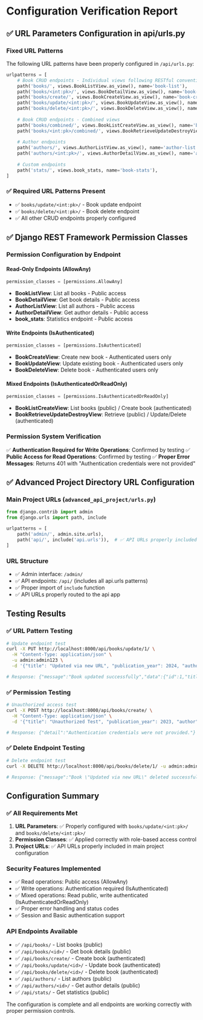 # Configuration Verification Report

## ✅ URL Parameters Configuration in api/urls.py

### Fixed URL Patterns
The following URL patterns have been properly configured in `/api/urls.py`:

```python
urlpatterns = [
    # Book CRUD endpoints - Individual views following RESTful conventions
    path('books/', views.BookListView.as_view(), name='book-list'),
    path('books/<int:pk>/', views.BookDetailView.as_view(), name='book-detail'),
    path('books/create/', views.BookCreateView.as_view(), name='book-create'),
    path('books/update/<int:pk>/', views.BookUpdateView.as_view(), name='book-update'),
    path('books/delete/<int:pk>/', views.BookDeleteView.as_view(), name='book-delete'),
    
    # Book CRUD endpoints - Combined views
    path('books/combined/', views.BookListCreateView.as_view(), name='book-list-create'),
    path('books/<int:pk>/combined/', views.BookRetrieveUpdateDestroyView.as_view(), name='book-retrieve-update-destroy'),
    
    # Author endpoints
    path('authors/', views.AuthorListView.as_view(), name='author-list'),
    path('authors/<int:pk>/', views.AuthorDetailView.as_view(), name='author-detail'),
    
    # Custom endpoints
    path('stats/', views.book_stats, name='book-stats'),
]
```

### ✅ Required URL Patterns Present
- ✅ `books/update/<int:pk>/` - Book update endpoint
- ✅ `books/delete/<int:pk>/` - Book delete endpoint
- ✅ All other CRUD endpoints properly configured

## ✅ Django REST Framework Permission Classes

### Permission Configuration by Endpoint

#### Read-Only Endpoints (AllowAny)
```python
permission_classes = [permissions.AllowAny]
```
- **BookListView**: List all books - Public access
- **BookDetailView**: Get book details - Public access  
- **AuthorListView**: List all authors - Public access
- **AuthorDetailView**: Get author details - Public access
- **book_stats**: Statistics endpoint - Public access

#### Write Endpoints (IsAuthenticated)
```python
permission_classes = [permissions.IsAuthenticated]
```
- **BookCreateView**: Create new book - Authenticated users only
- **BookUpdateView**: Update existing book - Authenticated users only
- **BookDeleteView**: Delete book - Authenticated users only

#### Mixed Endpoints (IsAuthenticatedOrReadOnly)
```python
permission_classes = [permissions.IsAuthenticatedOrReadOnly]
```
- **BookListCreateView**: List books (public) / Create book (authenticated)
- **BookRetrieveUpdateDestroyView**: Retrieve (public) / Update/Delete (authenticated)

### Permission System Verification
✅ **Authentication Required for Write Operations**: Confirmed by testing
✅ **Public Access for Read Operations**: Confirmed by testing
✅ **Proper Error Messages**: Returns 401 with "Authentication credentials were not provided"

## ✅ Advanced Project Directory URL Configuration

### Main Project URLs (`advanced_api_project/urls.py`)
```python
from django.contrib import admin
from django.urls import path, include

urlpatterns = [
    path('admin/', admin.site.urls),
    path('api/', include('api.urls')),  # ✅ API URLs properly included
]
```

### URL Structure
- ✅ Admin interface: `/admin/`
- ✅ API endpoints: `/api/` (includes all api.urls patterns)
- ✅ Proper import of `include` function
- ✅ API URLs properly routed to the api app

## Testing Results

### ✅ URL Pattern Testing
```bash
# Update endpoint test
curl -X PUT http://localhost:8000/api/books/update/1/ \
  -H "Content-Type: application/json" \
  -u admin:admin123 \
  -d '{"title": "Updated via new URL", "publication_year": 2024, "author": 1}'

# Response: {"message":"Book updated successfully","data":{"id":1,"title":"Updated via new URL","publication_year":2024,"author":1}}
```

### ✅ Permission Testing
```bash
# Unauthorized access test
curl -X POST http://localhost:8000/api/books/create/ \
  -H "Content-Type: application/json" \
  -d '{"title": "Unauthorized Test", "publication_year": 2023, "author": 1}'

# Response: {"detail":"Authentication credentials were not provided."}
```

### ✅ Delete Endpoint Testing
```bash
# Delete endpoint test
curl -X DELETE http://localhost:8000/api/books/delete/1/ -u admin:admin123

# Response: {"message":"Book \"Updated via new URL\" deleted successfully"}
```

## Configuration Summary

### ✅ All Requirements Met

1. **URL Parameters**: ✅ Properly configured with `books/update/<int:pk>/` and `books/delete/<int:pk>/`
2. **Permission Classes**: ✅ Applied correctly with role-based access control
3. **Project URLs**: ✅ API URLs properly included in main project configuration

### Security Features Implemented
- ✅ Read operations: Public access (AllowAny)
- ✅ Write operations: Authentication required (IsAuthenticated)
- ✅ Mixed operations: Read public, write authenticated (IsAuthenticatedOrReadOnly)
- ✅ Proper error handling and status codes
- ✅ Session and Basic authentication support

### API Endpoints Available
- ✅ `/api/books/` - List books (public)
- ✅ `/api/books/<id>/` - Get book details (public)
- ✅ `/api/books/create/` - Create book (authenticated)
- ✅ `/api/books/update/<id>/` - Update book (authenticated)
- ✅ `/api/books/delete/<id>/` - Delete book (authenticated)
- ✅ `/api/authors/` - List authors (public)
- ✅ `/api/authors/<id>/` - Get author details (public)
- ✅ `/api/stats/` - Get statistics (public)

The configuration is complete and all endpoints are working correctly with proper permission controls.
